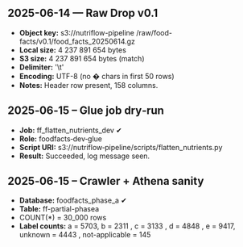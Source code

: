 ## 2025-06-14 — Raw Drop v0.1

* **Object key:** s3://nutriflow-pipeline /raw/food-facts/v0.1/food_facts_20250614.gz  
* **Local size:** 4 237 891 654 bytes  
* **S3 size:**    4 237 891 654 bytes (match)  
* **Delimiter:**  '\t'  
* **Encoding:**   UTF-8 (no � chars in first 50 rows)  
* **Notes:** Header row present, 158 columns.

## 2025‑06‑15 – Glue job dry‑run
* **Job:** ff_flatten_nutrients_dev  ✔
* **Role:** foodfacts‑dev‑glue
* **Script URI:** s3://nutriflow‑pipeline/scripts/flatten_nutrients.py
* **Result:** Succeeded, log message seen.

## 2025‑06‑15 – Crawler + Athena sanity
* **Database:** foodfacts_phase_a  ✔
* **Table:** ff-partial-phasea
* COUNT(*) = 30_000 rows
* **Label counts:** a = 5703, b = 2311 , c = 3133 , d = 4848 , e = 9417, unknown = 4443 , not-applicable = 145
